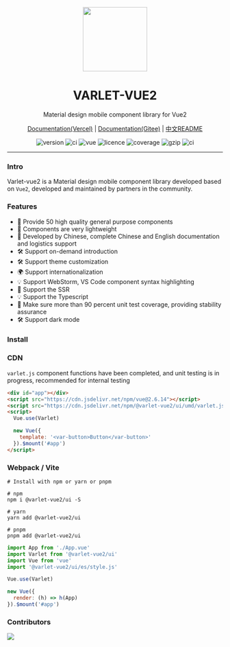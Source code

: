 <div align="center">
  <a href="https://varlet.gitee.io/varlet-ui-vue2/">
    <img src="https://varlet.gitee.io/varlet-ui-vue2/logo.svg" width="150">
  </a>
  <h1>VARLET-VUE2</h1>
  <p>Material design mobile component library for Vue2</p>
  <p>
    <a href="https://varlet-vue2.vercel.app/#/en-US/index">Documentation(Vercel)</a> | 
    <a href="https://varlet.gitee.io/varlet-ui-vue2/#/en-US/index">Documentation(Gitee)</a> | 
    <a href="https://github.com/varletjs/varlet-vue2/blob/dev/README.zh-CN.md">中文README</a>
  </p>
  <p>
    <img src="https://img.shields.io/npm/v/@varlet-vue2/ui?style=flat-square" alt="version">
    <img src="https://img.shields.io/github/stars/varletjs/varlet-vue2" alt="ci">
    <img src="https://img.shields.io/badge/vue-v2.6.14%2B-%23407fbc" alt="vue">
    <img src="https://img.shields.io/npm/l/@varlet-vue2/ui.svg" alt="licence">
    <img src="https://img.shields.io/codecov/c/github/varletjs/varlet-vue2" alt="coverage">
    <img src="https://img.badgesize.io/https://unpkg.com/@varlet-vue2/ui/umd/varlet.js?compression=gzip&label=gzip" alt="gzip" />
    <img src="https://github.com/varletjs/varlet-vue2/workflows/CI/badge.svg" alt="ci">
  </p>
</div>

---

### Intro

Varlet-vue2 is a Material design mobile component library developed based on `Vue2`, developed and maintained by partners in the community.


### Features
- 🚀 Provide 50 high quality general purpose components
- 🚀 Components are very lightweight
- 💪 Developed by Chinese, complete Chinese and English documentation and logistics support
- 🛠️ Support on-demand introduction
- 🛠️ Support theme customization
- 🌍 Support internationalization
- 💡 Support WebStorm, VS Code component syntax highlighting
- 💪 Support the SSR
- 💡 Support the Typescript
- 💪 Make sure more than 90 percent unit test coverage, providing stability assurance
- 🛠️ Support dark mode

### Install

### CDN
`varlet.js` component functions have been completed, and unit testing is in progress, recommended for internal testing

```html
<div id="app"></div>
<script src="https://cdn.jsdelivr.net/npm/vue@2.6.14"></script>
<script src="https://cdn.jsdelivr.net/npm/@varlet-vue2/ui/umd/varlet.js"></script>
<script>
  Vue.use(Varlet)

  new Vue({
    template: '<var-button>Button</var-button>'
  }).$mount('#app')
</script>
```

### Webpack / Vite

```shell
# Install with npm or yarn or pnpm

# npm
npm i @varlet-vue2/ui -S

# yarn
yarn add @varlet-vue2/ui

# pnpm
pnpm add @varlet-vue2/ui
```

```js
import App from './App.vue'
import Varlet from '@varlet-vue2/ui'
import Vue from 'vue'
import '@varlet-vue2/ui/es/style.js'

Vue.use(Varlet)

new Vue({
  render: (h) => h(App)
}).$mount('#app')
```

### Contributors

<a href="https://github.com/varletjs/varlet-vue2/graphs/contributors">
  <img src="https://contrib.rocks/image?repo=varletjs/varlet-vue2" />
</a> 
